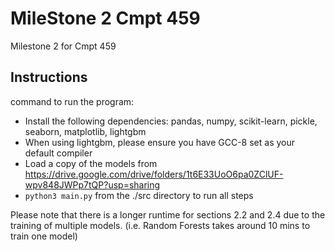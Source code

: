 # MileStone 2 Cmpt 459
 Milestone 2 for Cmpt 459

## Instructions
command to run the program: 
- Install the following dependencies: pandas, numpy, scikit-learn, pickle, seaborn, matplotlib, lightgbm
- When using lightgbm, please ensure you have GCC-8 set as your default compiler
- Load a copy of the models from https://drive.google.com/drive/folders/1t6E33UoO6pa0ZClUF-wpv848JWPp7tQP?usp=sharing 
- `python3 main.py` from the ./src directory to run all steps

Please note that there is a longer runtime for sections 2.2 and 2.4 due to the training of multiple models. (i.e. Random Forests takes around 10 mins to train one model)
